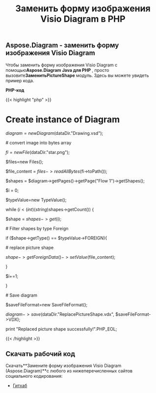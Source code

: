 ﻿---
title: Заменить форму изображения Visio Diagram в PHP
type: docs
weight: 60
url: /ru/java/replace-a-picture-shape-of-the-visio-diagram-in-php/
---
## **Aspose.Diagram - заменить форму изображения Visio Diagram**
 Чтобы заменить форму изображения Visio Diagram с помощью**Aspose.Diagram Java для PHP** , просто вызовите**ЗаменитьPictureShape** модуль. Здесь вы можете увидеть пример кода.

**PHP-код**

{{< highlight "php" >}}

 # Create instance of Diagram

$diagram = new Diagram($dataDir."Drawing.vsd");

\# convert image into bytes array

$fi = new File($dataDir."star.png");

$files=new Files();

$file_content = $files->readAllBytes($fi->toPath());

$shapes = $diagram->getPages()->getPage("Flow 1")->getShapes();

$i = 0;

$typeValue=new TypeValue();

while ($i<(int)(string)$shapes->getCount()) {

$shape = $shapes->get($i);

\# Filter shapes by type Foreign

if ($shape->getType() == $typeValue->FOREIGN){

\# replace picture shape

$shape->getForeignData()->setValue($file_content);

}

$i+=1;

}

\# Save diagram

$saveFileFormat=new SaveFileFormat();

$diagram->save($dataDir."ReplacePictureShape.vdx", $saveFileFormat->VDX);

print "Replaced picture shape successfully!".PHP_EOL;

{{< /highlight >}}
## **Скачать рабочий код**
 Скачать**Замените форму изображения Visio Diagram (Aspose.Diagram)**с любого из нижеперечисленных сайтов социального кодирования:

- [Гитхаб](https://github.com/asposediagram/Aspose.Diagram-for-Java/blob/master/Plugins/Aspose_Diagram_Java_for_PHP/src/aspose/diagram/WorkingwithShapes/ReplacePictureShape.php)
